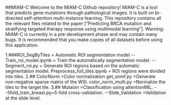 ##MIAM-C
Welcome to the MIAM-C Github repository!
MIAM-C is a tool that predicts gene mutations through pathological images. It is built on bi-directed self-attention multi-instance learning.
This repository contains all the relevant files related to the paper [“Predicting BRCA mutation and stratifying targeted therapy response using multimodal learning”].
Warning: MIAM-C is currently in a pre-development phase and may contain many bugs. It is recommended that you make copies of all datasets before using this application.

1.###ROI_SegByTiles = Automatic ROI segmentation model
--Train_roi_model.ipynb = Train the automatically segmentation model.
--Segment_roi.py = Generate ROI regions based on the automatic segmentation model.
Preprocess_full_tiles.ipynb = ROI regions were divided into tiles.
2.## ColorNorm =Color normalization 
get_snmf.py =Generate non-negative sparse matrix of the WSI.
color_norm_multi.py =Normalize the tiles to the target tile. 
3.## Mutaion =Classification using attentionMIL.
--5fold_train_breast.py=5-fold cross-validation.
--Slide_Validation =Validation at the slide level.
